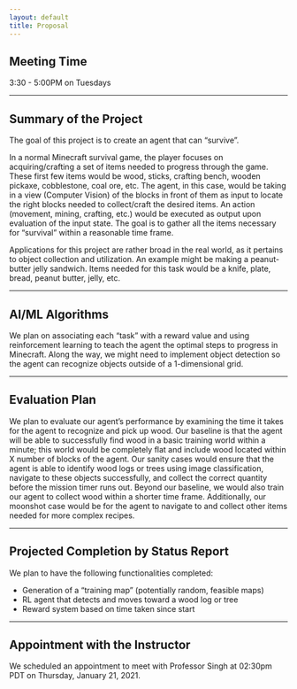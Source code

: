 ```yaml
---
layout: default
title: Proposal
---
```


## Meeting Time
3:30 - 5:00PM on Tuesdays

---

## Summary of the Project
The goal of this project is to create an agent that can “survive”. 

In a normal Minecraft survival game, the player focuses on acquiring/crafting a set of items needed to progress through the game. These first few items would be wood, sticks, crafting bench, wooden pickaxe, cobblestone, coal ore, etc. The agent, in this case, would be taking in a view (Computer Vision) of the blocks in front of them as input to locate the right blocks needed to collect/craft the desired items. An action (movement, mining, crafting, etc.) would be executed as output upon evaluation of the input state. The goal is to gather all the items necessary for “survival” within a reasonable time frame.

Applications for this project are rather broad in the real world, as it pertains to object collection and utilization. An example might be making a peanut-butter jelly sandwich. Items needed for this task would be a knife, plate, bread, peanut butter, jelly, etc. 

---

## AI/ML Algorithms
We plan on associating each “task” with a reward value and using reinforcement learning to teach the agent the optimal steps to progress in Minecraft. Along the way, we might need to implement object detection so the agent can recognize objects outside of a 1-dimensional grid.

---

## Evaluation Plan
We plan to evaluate our agent’s performance by examining the time it takes for the agent to recognize and pick up wood. Our baseline is that the agent will be able to successfully find wood in a basic training world within a minute; this world would be completely flat and include wood located within X number of blocks of the agent. Our sanity cases would ensure that the agent is able to identify wood logs or trees using image classification, navigate to these objects successfully, and collect the correct quantity before the mission timer runs out. Beyond our baseline, we would also train our agent to collect wood within a shorter time frame. Additionally, our moonshot case would be for the agent to navigate to and collect other items needed for more complex recipes.

---

## Projected Completion by Status Report
We plan to have the following functionalities completed:
- Generation of a “training map” (potentially random, feasible maps)
- RL agent that detects and moves toward a wood log or tree
- Reward system based on time taken since start

---

## Appointment with the Instructor
We scheduled an appointment to meet with Professor Singh at 02:30pm PDT on Thursday, January 21, 2021.
